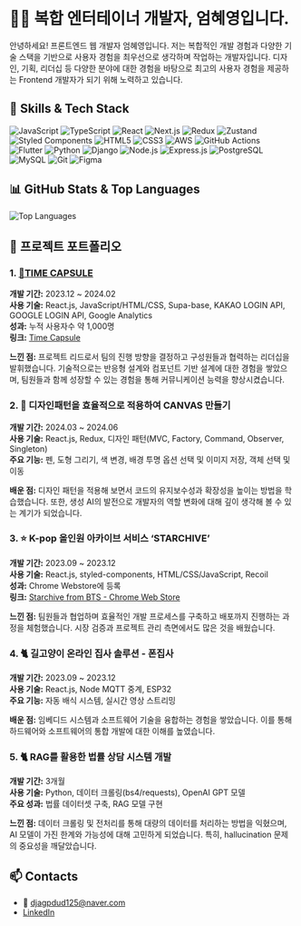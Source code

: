 # 👩‍💻 복합 엔터테이너 개발자, 엄혜영입니다.

안녕하세요! 프론트엔드 웹 개발자 엄혜영입니다. 
저는 복합적인 개발 경험과 다양한 기술 스택을 기반으로 사용자 경험을 최우선으로 생각하며 작업하는 개발자입니다.
디자인, 기획, 리더십 등 다양한 분야에 대한 경험을 바탕으로 최고의 사용자 경험을 제공하는 Frontend 개발자가 되기 위해 노력하고 있습니다.

## 🚀 Skills & Tech Stack
![JavaScript](https://img.shields.io/badge/-JavaScript-F7DF1E?style=flat-square&logo=javascript&logoColor=white)
![TypeScript](https://img.shields.io/badge/-TypeScript-007ACC?style=flat-square&logo=typescript&logoColor=white)
![React](https://img.shields.io/badge/-React-61DAFB?style=flat-square&logo=react&logoColor=white)
![Next.js](https://img.shields.io/badge/-Next.js-000000?style=flat-square&logo=next.js&logoColor=white)
![Redux](https://img.shields.io/badge/-Redux-764ABC?style=flat-square&logo=redux&logoColor=white)
![Zustand](https://img.shields.io/badge/-Zustand-000000?style=flat-square)
![Styled Components](https://img.shields.io/badge/-Styled%20Components-DB7093?style=flat-square&logo=styled-components&logoColor=white)
![HTML5](https://img.shields.io/badge/-HTML5-E34F26?style=flat-square&logo=html5&logoColor=white)
![CSS3](https://img.shields.io/badge/-CSS3-1572B6?style=flat-square&logo=css3&logoColor=white)
![AWS](https://img.shields.io/badge/-AWS-232F3E?style=flat-square&logo=amazon-aws&logoColor=white)
![GitHub Actions](https://img.shields.io/badge/-GitHub%20Actions-2088FF?style=flat-square&logo=github-actions&logoColor=white)
![Flutter](https://img.shields.io/badge/-Flutter-02569B?style=flat-square&logo=flutter&logoColor=white)
![Python](https://img.shields.io/badge/-Python-3776AB?style=flat-square&logo=python&logoColor=white)
![Django](https://img.shields.io/badge/-Django-092E20?style=flat-square&logo=django&logoColor=white)
![Node.js](https://img.shields.io/badge/-Node.js-339933?style=flat-square&logo=node.js&logoColor=white)
![Express.js](https://img.shields.io/badge/-Express.js-000000?style=flat-square&logo=express&logoColor=white)
![PostgreSQL](https://img.shields.io/badge/-PostgreSQL-336791?style=flat-square&logo=postgresql&logoColor=white)
![MySQL](https://img.shields.io/badge/-MySQL-4479A1?style=flat-square&logo=mysql&logoColor=white)
![Git](https://img.shields.io/badge/-Git-F05032?style=flat-square&logo=git&logoColor=white)
![Figma](https://img.shields.io/badge/-Figma-F24E1E?style=flat-square&logo=figma&logoColor=white)

## 📊 GitHub Stats & Top Languages
<!-- ![Hyeyoung's GitHub Stats](https://github-readme-stats.vercel.app/api?username=hyeyoung-eum&show_icons=true&theme=radical) -->
![Top Languages](https://github-readme-stats.vercel.app/api/top-langs/?username=hyeyoung-eum&layout=compact&theme=radical)

## 📌 프로젝트 포트폴리오

### 1. [💊TIME CAPSULE](https://timecapsule2024.kr/)
**개발 기간:** 2023.12 ~ 2024.02  
**사용 기술:** React.js, JavaScript/HTML/CSS, Supa-base, KAKAO LOGIN API, GOOGLE LOGIN API, Google Analytics  
**성과:** 누적 사용자수 약 1,000명  
**링크:** [Time Capsule](https://timecapsule2024.kr/)

**느낀 점:** 
프로젝트 리드로서 팀의 진행 방향을 결정하고 구성원들과 협력하는 리더십을 발휘했습니다. 기술적으로는 반응형 설계와 컴포넌트 기반 설계에 대한 경험을 쌓았으며, 팀원들과 함께 성장할 수 있는 경험을 통해 커뮤니케이션 능력을 향상시켰습니다.

### 2. 🎨 **디자인패턴을 효율적으로 적용하여 CANVAS 만들기**
**개발 기간:** 2024.03 ~ 2024.06  
**사용 기술:** React.js, Redux, 디자인 패턴(MVC, Factory, Command, Observer, Singleton)  
**주요 기능:** 펜, 도형 그리기, 색 변경, 배경 투명 옵션 선택 및 이미지 저장, 객체 선택 및 이동

**배운 점:** 
디자인 패턴을 적용해 보면서 코드의 유지보수성과 확장성을 높이는 방법을 학습했습니다. 또한, 생성 AI의 발전으로 개발자의 역할 변화에 대해 깊이 생각해 볼 수 있는 계기가 되었습니다.

### 3. ⭐ **K-pop 올인원 아카이브 서비스 ‘STARCHIVE’**
**개발 기간:** 2023.09 ~ 2023.12  
**사용 기술:** React.js, styled-components, HTML/CSS/JavaScript, Recoil  
**성과:** Chrome Webstore에 등록  
**링크:** [Starchive from BTS - Chrome Web Store](https://chromewebstore.google.com/detail/starchive-from-bts/gelbgbbejbipdhgdoffgefgoialkgbgb)

**느낀 점:** 
팀원들과 협업하며 효율적인 개발 프로세스를 구축하고 배포까지 진행하는 과정을 체험했습니다. 시장 검증과 프로젝트 관리 측면에서도 많은 것을 배웠습니다.

### 4. 🐈 **길고양이 온라인 집사 솔루션 - 폰집사**
**개발 기간:** 2023.09 ~ 2023.12  
**사용 기술:** React.js, Node MQTT 중계, ESP32  
**주요 기능:** 자동 배식 시스템, 실시간 영상 스트리밍

**배운 점:** 
임베디드 시스템과 소프트웨어 기술을 융합하는 경험을 쌓았습니다. 이를 통해 하드웨어와 소프트웨어의 통합 개발에 대한 이해를 높였습니다.

### 5. 🐈 **RAG를 활용한 법률 상담 시스템 개발**
**개발 기간:** 3개월  
**사용 기술:** Python, 데이터 크롤링(bs4/requests), OpenAI GPT 모델  
**주요 성과:** 법률 데이터셋 구축, RAG 모델 구현

**느낀 점:** 
데이터 크롤링 및 전처리를 통해 대량의 데이터를 처리하는 방법을 익혔으며, AI 모델이 가진 한계와 가능성에 대해 고민하게 되었습니다. 특히, hallucination 문제의 중요성을 깨달았습니다.

## 📫 Contacts
- 📮 djagpdud125@naver.com
- [LinkedIn](https://www.linkedin.com/in/%ED%98%9C%EC%98%81-%EC%97%84-493023262/)  
